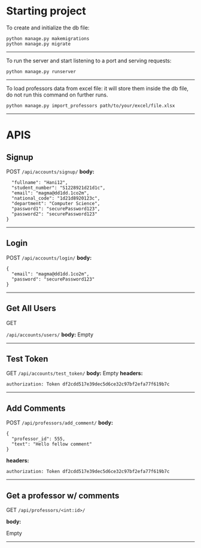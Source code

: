 # Starting project

To create and initialize the db file:

```
python manage.py makemigrations
python manage.py migrate
```

---

To run the server and start listening to a port and serving requests:

```
python manage.py runserver
```

---

To load professors data from excel file:
it will store them inside the db file, do not run this command on further runs.

```
python manage.py import_professors path/to/your/excel/file.xlsx
```

---

# APIS

## Signup
POST
```/api/accounts/signup/```
**body:**
```{
  "fullname": "Hani12",
  "student_number": "S1228921d21d1c",
  "email": "magma@dd1dd.1co2m",
  "national_code": "1d21d8920123c",
  "department": "Computer Science",
  "password1": "securePassword123",
  "password2": "securePassword123"
}
```
---
## Login
POST
```/api/accounts/login/```
**body:**
```
{
  "email": "magma@dd1dd.1co2m",
  "password": "securePassword123"
}
```
---
## Get All Users

GET

```/api/accounts/users/```
**body:**
Empty

---
## Test Token
GET
```/api/accounts/test_token/```
**body:**
Empty
**headers:**
```
authorization: Token df2cdd517e39dec5d6ce32c97bf2efa77f619b7c
```
---
## Add Comments
POST
```/api/professors/add_comment/```
**body:**
```
{
  "professor_id": 555,
  "text": "Hello fellow comment"
}
```
**headers:**
```
authorization: Token df2cdd517e39dec5d6ce32c97bf2efa77f619b7c
```
---
## Get a professor w/ comments

GET
```/api/professors/<int:id>/```

**body:**

Empty

---
